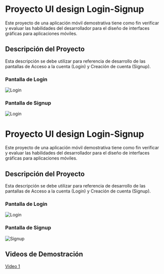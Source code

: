# Proyecto UI design Login-Signup
Este proyecto de una aplicación móvil demostrativa tiene como fin verificar y evaluar las habilidades del desarrollador para el diseño de interfaces gráficas para aplicaciones móviles.

## Descripción del Proyecto

Esta descripción se debe utilizar para referencia de desarrollo de las pantallas de Acceso a la cuenta (Login) y Creación de cuenta (Signup).

### Pantalla de Login

![Login](https://github.com/AylinArias/Login-Signup/blob/master/images/LoginScreen.png)

### Pantalla de Signup

![Login](https://github.com/AylinArias/Login-Signup/blob/master/images/SignupScreen.png)

# Proyecto UI design Login-Signup
Este proyecto de una aplicación móvil demostrativa tiene como fin verificar y evaluar las habilidades del desarrollador para el diseño de interfaces gráficas para aplicaciones móviles.

## Descripción del Proyecto

Esta descripción se debe utilizar para referencia de desarrollo de las pantallas de Acceso a la cuenta (Login) y Creación de cuenta (Signup).

### Pantalla de Login

![Login](https://github.com/AylinArias/Login-Signup/blob/master/images/LoginScreen.png)

### Pantalla de Signup

![Signup](https://github.com/AylinArias/Login-Signup/blob/master/images/SignupScreen.png)


## Videos de Demostración

[Video 1](https://github.com/AylinArias/Login-Signup/blob/master/images/Screen%20Recording%202024-08-01%20at%201.07.06%E2%80%AFp.m..mp4)




